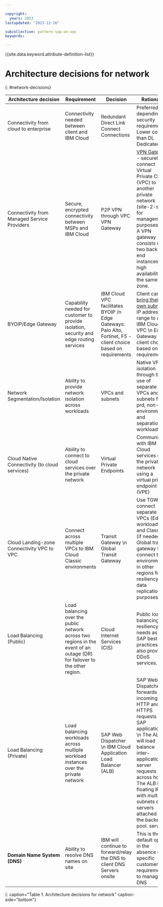 ```yaml
---

copyright:
  years: 2023
lastupdated: "2023-12-26"

subcollection: pattern-sap-on-vpc
keywords:

---
```


{{site.data.keyword.attribute-definition-list}}

# Architecture decisions for network
{: #network-decisions}

| **Architecture decision**                | **Requirement**                                                                 | **Decision**                 | **Rationale**                                                                    |
|-|-|-|-|
| Connectivity from cloud to enterprise         | Connectivity needed between client and IBM Cloud                                                                           | Redundant Direct Link Connect Connections                                        | Preferred depending on security requirements. Lower cost than DL Dedicated                                                                                                              |
| Connectivity from Managed Service Providers   | Secure, encrypted connectivity between MSPs and IBM Cloud                                                                  | P2P VPN through VPC VPN Gateway                                                  | [VPN Gateway](https://cloud.ibm.com/docs/vpc?topic=vpc-using-vpn) - securely connect Virtual Private Cloud (VPC) to another private network (site-2-site) for management purposes. \n A VPN gateway consists of two back-end instances for high availability in the same zone.      |
| BYOIP/Edge Gateway                            | Capability needed for customer to provide isolation, security and edge routing services                                    |IBM Cloud VPC facilitates BYOIP /n Edge Gateways: Palo Alto, Fortinet, F5 - client choice based on requirements                                             | Client can [bring their own subnet](https://cloud.ibm.com/docs/vpc?topic=vpc-configuring-address-prefixes) IP address range to an IBM Cloud VPC \n Edge Gateway is client choice based on requirements                                        |
| Network Segmentation/Isolation                | Ability to provide network isolation across workloads                                                                      | VPCs and subnets                                                                 | Native VPC isolation through the use of separate VPCs and subnets for prd, non-prd environments and separation of workload                                                              |
| Cloud Native Connectivity (to cloud services) | Ability to connect to cloud services over the private network                                                              | Virtual Private Endpoints                                                        | Communicate with IBM Cloud services over the private network using a virtual private endpoint (VPE)                                                                                     |
| Cloud Landing-zone Connectivity VPC to VPC                | Connect across multiple VPCs to IBM Cloud Classic environments                                                             | Transit Gateway \n Global Transit Gateway                                                                  | Use TGW to connect separate VPCs (Edge, workload) and Classic (if needed). Global transit gateway to connect to environments in other regions for resiliency data replication purposes. |
| Load Balancing (Public)                       | Load balancing over the public network across two regions in the event of an outage (DR) for failover to the other region. | Cloud Internet Services (CIS)                                                    | Public load balancing for resiliency needs as per SAP best practices. CIS also provides DDoS services.                                                                                  |
| Load Balancing (Private)                      | Load balancing workloads across multiple workload instances over the private network                                       | SAP Web Dispatcher \n IBM Cloud Application Load Balancer (ALB)                                                              | SAP Web Dispatcher forwards incoming HTTP and HTTPS requests to SAP application. \n The ALB will load balance inter-application server requests across hosts. The ALB is a floating IP with multiple subnets or servers attached to the backend pool. servers                                                                                                 |
| **Domain Name System (DNS)**                  | Ability to resolve DNS names on site                                                                                       | IBM will continue to forward/relay the DNS to client DNS Servers onsite          | This is the default option in the absence of a specific customer requirement to manage DNS                                                                                              |
{: caption="Table 1. Architecture decisions for network" caption-side="bottom"}
